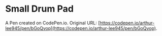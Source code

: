 # Small Drum Pad

A Pen created on CodePen.io. Original URL: [https://codepen.io/arthur-lee945/pen/bGoQvop](https://codepen.io/arthur-lee945/pen/bGoQvop).


